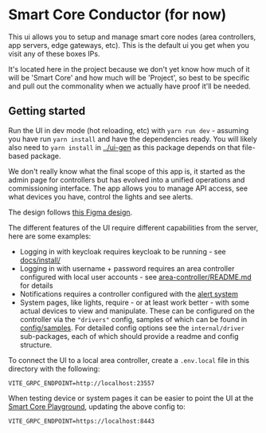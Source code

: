 # Smart Core Conductor (for now)

This ui allows you to setup and manage smart core nodes (area controllers, app servers, edge gateways, etc). This is the
default ui you get when you visit any of these boxes IPs.

It's located here in the project because we don't yet know how much of it will be 'Smart Core' and how much will be
'Project', so best to be specific and pull out the commonality when we actually have proof it'll be needed.

## Getting started

Run the UI in dev mode (hot reloading, etc) with `yarn run dev` - assuming you have run `yarn install` and have the
dependencies ready. You will likely also need to `yarn install` in [../ui-gen](../ui-gen) as this package depends on
that file-based package.

We don't really know what the final scope of this app is, it started as the admin page for controllers but has evolved
into a unified operations and commissioning interface. The app allows you to manage API access, see what devices you
have, control the lights and see alerts.

The design
follows [this Figma design](https://www.figma.com/proto/5wfaoD7k13k1g0XTbdoc3q/SmartCore-Design-System-v1.0?page-id=420%3A2128&node-id=495%3A2440&viewport=202%2C130%2C0.32&scaling=min-zoom&starting-point-node-id=420%3A5995).

The different features of the UI require different capabilities from the server, here are some examples:

- Logging in with keycloak requires keycloak to be running - see [docs/install/](../../docs/install/dev.md)
- Logging in with username + password requires an area controller configured with local user accounts -
  see [area-controller/README.md](../../cmd/area-controller/README.md#local-authentication) for details
- Notifications requires a controller configured with the [alert system](../../pkg/system/alerts/README.md)
- System pages, like lights, require - or at least work better - with some actual devices to view and manipulate. These
  can be configured on the controller via the `"drivers"` config, samples of which can be found
  in [config/samples](../../config/samples). For detailed config options see the `internal/driver` sub-packages, each of
  which should provide a readme and config structure.

To connect the UI to a local area controller, create a `.env.local` file in this directory with the following:
```properties
VITE_GRPC_ENDPOINT=http://localhost:23557
```

When testing device or system pages it can be easier to point the UI at
the [Smart Core Playground](https://github.com/smart-core-os/sc-playground), updating the above config to:

```properties
VITE_GRPC_ENDPOINT=https://localhost:8443
```
